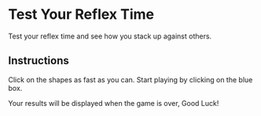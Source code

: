 # Test Your Reflex Time
 Test your reflex time and see how you stack up against others. 

## Instructions

Click on the shapes as fast as you can. Start playing by clicking on the blue box.

Your results will be displayed when the game is over, Good Luck! 
